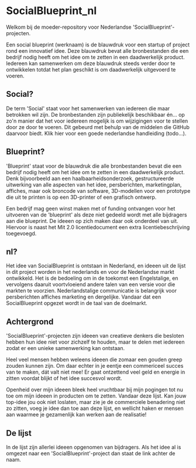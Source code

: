 # SocialBlueprint_nl
Welkom bij de moeder-repository voor Nederlandse 'SocialBlueprint'-projecten. 

Een social blueprint (werknaam) is de blauwdruk voor een startup of project rond een innovatief idee. Deze blauwdruk bevat alle bronbestanden die een bedrijf nodig heeft om het idee om te zetten in een daadwerkelijk product. Iedereen kan samenwerken om deze blauwdruk steeds verder door te ontwikkelen totdat het plan geschikt is om daadwerkelijk uitgevoerd te voeren. 

## Social? 
De term 'Social' staat voor het samenwerken van iedereen die maar betrokken wil zijn. De bronbestanden zijn publiekelijk beschikbaar én... op zo'n manier dat het voor iedereen mogelijk is om wijzigingen voor te stellen door ze door te voeren. Dit gebeurd met behulp van de middelen die GitHub daarvoor biedt. Klik hier voor een goede nederlandse handleiding (todo...). 

## Blueprint? 
'Blueprint' staat voor de blauwdruk die alle bronbestanden bevat die een bedrijf nodig heeft om het idee om te zetten in een daadwerkelijk product. Denk bijvoorbeeld aan een haalbaarheidsonderzoek, gestructureerde uitwerking van alle aspecten van het idee, persberichten, marketingplan, affiches, maar ook broncode van software, 3D-modellen voor een prototype die uit te printen is op een 3D-printer of een grafisch ontwerp. 

Een bedrijf mag geen winst maken met of funding ontvangen voor het uitvoeren van de 'blueprint' als deze niet gedeeld wordt met alle bijdragers aan die blueprint. De ideeen op zich maken daar ook onderdeel van uit. Hiervoor is naast het Mit 2.0 licentiedocument een extra licentiebeschrijving toegevoegd. 

## nl?
Het idee van SocialBlueprint is ontstaan in Nederland, en ideeen uit de lijst in dit project worden in het nederlands en voor de Nederlandse markt ontwikkeld. Het is de bedoeling om in de toekomst een Engelstalige, en vervolgens daaruit voortvloeiend andere talen van een versie voor die markten te voorzien. Nederlandstalige communicatie is belangrijk voor persberichten affiches marketing en dergelijke. Vandaar dat een SocialBlueprint opgezet wordt in de taal van de doelmarkt. 

## Achtergrond
'SocialBlueprint'-projecten zijn ideeen van creatieve denkers die besloten hebben hun idee niet voor zichzelf te houden, maar te delen met iedereen zodat er een unieke samenwerking kan ontstaan. 

Heel veel mensen hebben weleens ideeen die zomaar een gouden greep zouden kunnen zijn. Om daar echter in je eentje een commericeel succes van te maken, dát valt niet mee! Er gaat ontzettend veel geld en energie in zitten voordat blijkt of het idee succesvol wordt. 

Openheid over mijn ideeen bleek heel vruchtbaar bij mijn pogingen tot nu toe om mijn ideeen in producten om te zetten. Vandaar deze lijst. Kan jouw top-idee jou ook niet loslaten, maar zie je de commerciele benadering niet zo zitten, voeg je idee dan toe aan deze lijst, en wellicht haken er mensen aan waarmee je gezamenlijk kan werken aan de realisatie! 

## De lijst 
In de lijst zijn allerlei ideeen opgenomen van bijdragers. Als het idee al is omgezet naar een 'SocialBlueprint'-project dan staat de link achter de naam. 






